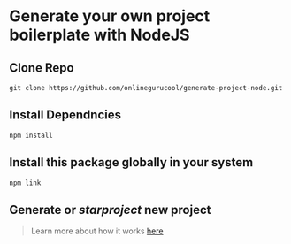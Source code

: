 # Generate your own project boilerplate with NodeJS

## Clone Repo

```
git clone https://github.com/onlinegurucool/generate-project-node.git
```

## Install Dependncies 

```
npm install 
```

## Install this package globally in your system

```
npm link 
```

## Generate or *starproject* new project


> Learn more about how it works [here](https://medium.com/northcoders/creating-a-project-generator-with-node-29e13b3cd309)

